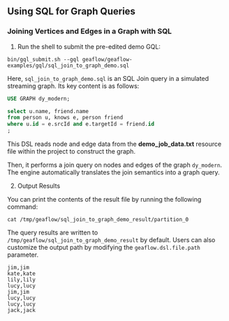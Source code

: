 ## Using SQL for Graph Queries

### Joining Vertices and Edges in a Graph with SQL

1. Run the shell to submit the pre-edited demo GQL:

```shell
bin/gql_submit.sh --gql geaflow/geaflow-examples/gql/sql_join_to_graph_demo.sql
```

Here, `sql_join_to_graph_demo.sql` is an SQL Join query in a simulated streaming graph. Its key content is as follows:

```sql
USE GRAPH dy_modern;

select u.name, friend.name
from person u, knows e, person friend
where u.id = e.srcId and e.targetId = friend.id
;
```

This DSL reads node and edge data from the **demo_job_data.txt** resource file within the project to construct the graph.

Then, it performs a join query on nodes and edges of the graph `dy_modern`. The engine automatically translates the join semantics into a graph query.

2. Output Results

You can print the contents of the result file by running the following command:

```shell
cat /tmp/geaflow/sql_join_to_graph_demo_result/partition_0  
```

The query results are written to `/tmp/geaflow/sql_join_to_graph_demo_result` by default. Users can also customize the output path by modifying the `geaflow.dsl.file.path` parameter.

```
jim,jim
kate,kate
lily,lily
lucy,lucy
jim,jim
lucy,lucy
lucy,lucy
jack,jack
``` 
